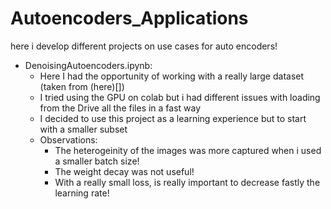 # Autoencoders_Applications
here i develop different projects on use cases for auto encoders!
- DenoisingAutoencoders.ipynb:
    - Here I had the opportunity of working with a really large dataset (taken from (here)[])
    - I tried using the GPU on colab but i had different issues with loading from the Drive all the files in a fast way
    - I decided to use this project as a learning experience but to start with a smaller subset
    - Observations:
        - The heterogeinity of the images was more captured when i used a smaller batch size!
        - The weight decay was not useful!
        -  With a really small loss, is really important to decrease fastly the learning rate!
